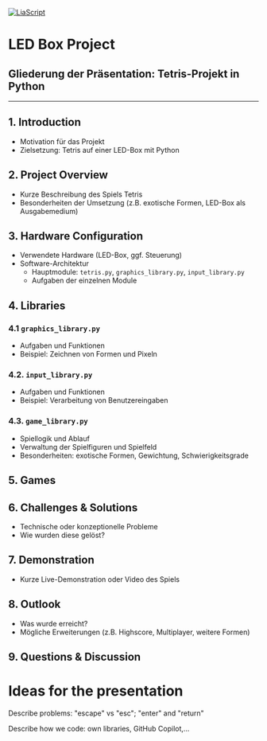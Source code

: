 [![LiaScript](https://raw.githubusercontent.com/LiaScript/LiaScript/master/badges/course.svg)](https://liascript.github.io/course/?https://raw.githubusercontent.com/Friedy630/tetris/refs/heads/main/Presentation_old.md?token=GHSAT0AAAAAADGLFSJTVQW2VLZPRGGBKQBO2C5QLDQ)

# LED Box Project

## Gliederung der Präsentation: Tetris-Projekt in Python

---

## 1. Introduction

-   Motivation für das Projekt
-   Zielsetzung: Tetris auf einer LED-Box mit Python

## 2. Project Overview

-   Kurze Beschreibung des Spiels Tetris
-   Besonderheiten der Umsetzung (z.B. exotische Formen, LED-Box als Ausgabemedium)

## 3. Hardware Configuration

-   Verwendete Hardware (LED-Box, ggf. Steuerung)
-   Software-Architektur
    -   Hauptmodule: `tetris.py`, `graphics_library.py`, `input_library.py`
    -   Aufgaben der einzelnen Module

## 4. Libraries

### 4.1 `graphics_library.py`

-   Aufgaben und Funktionen
-   Beispiel: Zeichnen von Formen und Pixeln

### 4.2. `input_library.py`

-   Aufgaben und Funktionen
-   Beispiel: Verarbeitung von Benutzereingaben

### 4.3. `game_library.py`

-   Spiellogik und Ablauf
-   Verwaltung der Spielfiguren und Spielfeld
-   Besonderheiten: exotische Formen, Gewichtung, Schwierigkeitsgrade

## 5. Games

## 6. Challenges & Solutions

-   Technische oder konzeptionelle Probleme
-   Wie wurden diese gelöst?

## 7. Demonstration

-   Kurze Live-Demonstration oder Video des Spiels

## 8. Outlook

-   Was wurde erreicht?
-   Mögliche Erweiterungen (z.B. Highscore, Multiplayer, weitere Formen)

## 9. Questions & Discussion

# Ideas for the presentation

Describe problems: "escape" vs "esc"; "enter" and "return"

Describe how we code: own libraries, GitHub Copilot,...
